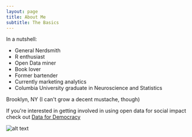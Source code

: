 ```yaml
---
layout: page
title: About Me
subtitle: The Basics
---
```


In a nutshell:
- General Nerdsmith
- R enthusiast 
- Open Data miner
- Book lover 
- Former bartender
- Currently marketing analytics
- Columbia University graduate in Neuroscience and Statistics

Brooklyn, NY (I can't grow a decent mustache, though)

If you're interested in getting involved in using open data for social impact check out [Data for Democracy](https://datafordemocracy.org/)

![alt text](https://data4democracy.github.io/datafordemocracy.org/images/data-dem-logo-stacked-grey.png "Data for Democracy")

